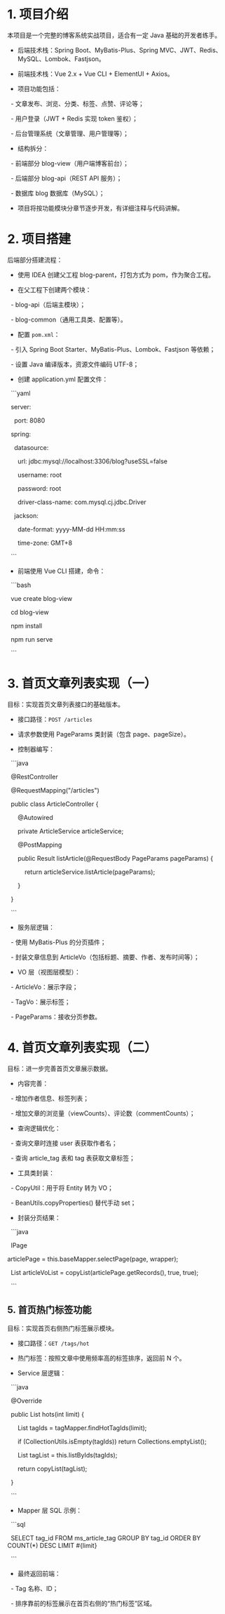 # 1. 项目介绍
本项目是一个完整的博客系统实战项目，适合有一定 Java 基础的开发者练手。

- 后端技术栈：Spring Boot、MyBatis-Plus、Spring MVC、JWT、Redis、MySQL、Lombok、Fastjson。

- 前端技术栈：Vue 2.x + Vue CLI + ElementUI + Axios。

- 项目功能包括：

  - 文章发布、浏览、分类、标签、点赞、评论等；

  - 用户登录（JWT + Redis 实现 token 鉴权）；

  - 后台管理系统（文章管理、用户管理等）；

- 结构拆分：

  - 前端部分 blog-view（用户端博客前台）；

  - 后端部分 blog-api（REST API 服务）；

  - 数据库 blog 数据库（MySQL）；

- 项目将按功能模块分章节逐步开发，有详细注释与代码讲解。

  

# 2. 项目搭建

  

后端部分搭建流程：

- 使用 IDEA 创建父工程 blog-parent，打包方式为 pom，作为聚合工程。

- 在父工程下创建两个模块：

  - blog-api（后端主模块）；

  - blog-common（通用工具类、配置等）。

- 配置 `pom.xml`：

  - 引入 Spring Boot Starter、MyBatis-Plus、Lombok、Fastjson 等依赖；

  - 设置 Java 编译版本，资源文件编码 UTF-8；

- 创建 application.yml 配置文件：

  ```yaml

  server:

    port: 8080

  spring:

    datasource:

      url: jdbc:mysql://localhost:3306/blog?useSSL=false

      username: root

      password: root

      driver-class-name: com.mysql.cj.jdbc.Driver

    jackson:

      date-format: yyyy-MM-dd HH:mm:ss

      time-zone: GMT+8

  ```

- 前端使用 Vue CLI 搭建，命令：

  ```bash

  vue create blog-view

  cd blog-view

  npm install

  npm run serve

  ```

  

# 3. 首页文章列表实现（一）

  

目标：实现首页文章列表接口的基础版本。

- 接口路径：`POST /articles`

- 请求参数使用 PageParams 类封装（包含 page、pageSize）。

- 控制器编写：

  ```java

  @RestController

  @RequestMapping("/articles")

  public class ArticleController {

      @Autowired

      private ArticleService articleService;

  

      @PostMapping

      public Result listArticle(@RequestBody PageParams pageParams) {

          return articleService.listArticle(pageParams);

      }

  }

  ```

- 服务层逻辑：

  - 使用 MyBatis-Plus 的分页插件；

  - 封装文章信息到 ArticleVo（包括标题、摘要、作者、发布时间等）；

- VO 层（视图层模型）：

  - ArticleVo：展示字段；

  - TagVo：展示标签；

  - PageParams：接收分页参数。

  

# 4. 首页文章列表实现（二）

  

目标：进一步完善首页文章展示数据。

- 内容完善：

  - 增加作者信息、标签列表；

  - 增加文章的浏览量（viewCounts）、评论数（commentCounts）；

- 查询逻辑优化：

  - 查询文章时连接 user 表获取作者名；

  - 查询 article_tag 表和 tag 表获取文章标签；

- 工具类封装：

  - CopyUtil：用于将 Entity 转为 VO；

  - BeanUtils.copyProperties() 替代手动 set；

- 封装分页结果：

  ```java

  IPage<Article> articlePage = this.baseMapper.selectPage(page, wrapper);

  List<ArticleVo> articleVoList = copyList(articlePage.getRecords(), true, true);

  ```

  

# 5. 首页热门标签功能

  

目标：实现首页右侧热门标签展示模块。

- 接口路径：`GET /tags/hot`

- 热门标签：按照文章中使用频率高的标签排序，返回前 N 个。

- Service 层逻辑：

  ```java

  @Override

  public List<TagVo> hots(int limit) {

      List<Long> tagIds = tagMapper.findHotTagIds(limit);

      if (CollectionUtils.isEmpty(tagIds)) return Collections.emptyList();

      List<Tag> tagList = this.listByIds(tagIds);

      return copyList(tagList);

  }

  ```

- Mapper 层 SQL 示例：

  ```sql

  SELECT tag_id FROM ms_article_tag GROUP BY tag_id ORDER BY COUNT(*) DESC LIMIT #{limit}

  ```

- 最终返回前端：

  - Tag 名称、ID；

  - 排序靠前的标签展示在首页右侧的“热门标签”区域。